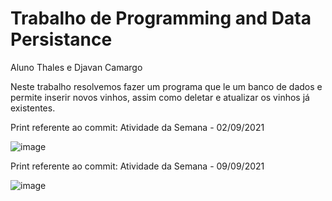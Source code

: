 # Trabalho de Programming and Data Persistance

Aluno Thales e Djavan Camargo

Neste trabalho resolvemos fazer um programa que le um banco de dados e permite inserir novos vinhos, assim como deletar e atualizar os vinhos já existentes.

Print referente ao commit: Atividade da Semana - 02/09/2021


![image](https://user-images.githubusercontent.com/35511577/132932722-0249a0a2-9da4-4c82-95e6-d5aa60b67856.png)

Print referente ao commit: Atividade da Semana - 09/09/2021

![image](https://user-images.githubusercontent.com/35511577/132935045-a5a5bfaf-cdb9-4df4-8a09-549c4db01b23.png)


